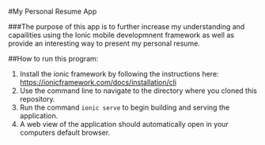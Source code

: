 #My Personal Resume App

###The purpose of this app is to further increase my understanding and capailities using the Ionic mobile developmnent framework as well as provide an interesting way to present my personal resume.

##How to run this program:
1. Install the ionic framework by following the instructions here: https://ionicframework.com/docs/installation/cli
2. Use the command line to navigate to the directory where you cloned this repository.
3. Run the command `ionic serve` to begin building and serving the application.
4. A web view of the application should automatically open in your computers default browser.